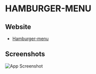 # HAMBURGER-MENU


## Website

- [Hamburger-menu](https://t-ark.github.io/Hamburger-Menu-in-CSS/)


## Screenshots

![App Screenshot](.png)




